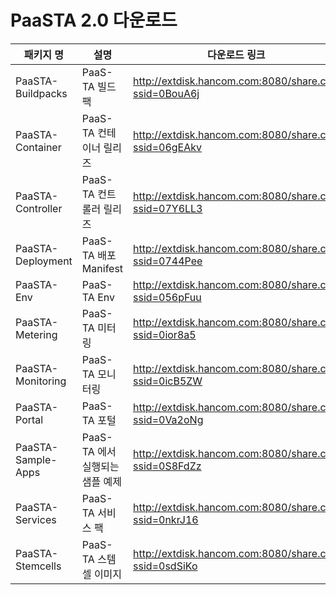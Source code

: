 # PaaSTA 2.0 다운로드

|패키지 명|설명 |다운로드 링크|
|---------|-------|--------------|
|PaaSTA-Buildpacks|PaaS-TA 빌드 팩|http://extdisk.hancom.com:8080/share.cgi?ssid=0BouA6j |
|PaaSTA-Container|PaaS-TA 컨테이너 릴리즈|http://extdisk.hancom.com:8080/share.cgi?ssid=06gEAkv |
|PaaSTA-Controller|PaaS-TA 컨트롤러 릴리즈|http://extdisk.hancom.com:8080/share.cgi?ssid=07Y6LL3 |
|PaaSTA-Deployment|PaaS-TA 배포 Manifest|http://extdisk.hancom.com:8080/share.cgi?ssid=0744Pee |
|PaaSTA-Env|PaaS-TA Env|http://extdisk.hancom.com:8080/share.cgi?ssid=056pFuu |
|PaaSTA-Metering|PaaS-TA 미터링|http://extdisk.hancom.com:8080/share.cgi?ssid=0ior8a5 |
|PaaSTA-Monitoring|PaaS-TA 모니터링 |http://extdisk.hancom.com:8080/share.cgi?ssid=0icB5ZW |
|PaaSTA-Portal|PaaS-TA 포털|http://extdisk.hancom.com:8080/share.cgi?ssid=0Va2oNg |
|PaaSTA-Sample-Apps|PaaS-TA 에서 실행되는 샘플 예제 |http://extdisk.hancom.com:8080/share.cgi?ssid=0S8FdZz |
|PaaSTA-Services|PaaS-TA 서비스 팩|http://extdisk.hancom.com:8080/share.cgi?ssid=0nkrJ16 |
|PaaSTA-Stemcells|PaaS-TA 스템셀 이미지|http://extdisk.hancom.com:8080/share.cgi?ssid=0sdSiKo |
